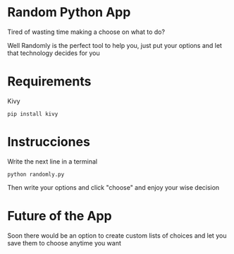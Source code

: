 # Random Python App
Tired of wasting time making a choose on what to do? 

Well Randomly is the perfect tool to help you, just put your options and let that technology decides for you

# Requirements
Kivy 
```
pip install kivy
```

# Instrucciones
Write the next line in a terminal
```
python randomly.py
```
Then write your options and click "choose" and enjoy your wise decision

# Future of the App
Soon there would be an option to create custom lists of choices and let you save them to choose anytime you want
